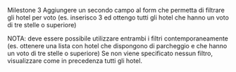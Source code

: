 Milestone 3 
Aggiungere un secondo campo al form che permetta di filtrare gli hotel per voto (es. inserisco 3 ed ottengo tutti gli hotel che hanno un voto di tre stelle o superiore)

NOTA:
deve essere possibile utilizzare entrambi i filtri contemporaneamente (es. ottenere una lista con hotel che dispongono di parcheggio e
che hanno un voto di tre stelle o superiore) Se non viene specificato nessun filtro, visualizzare come in precedenza tutti gli hotel.